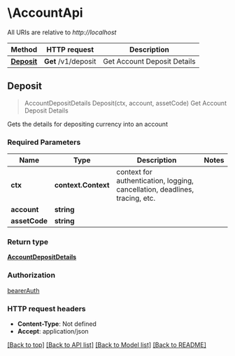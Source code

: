 # \AccountApi

All URIs are relative to *http://localhost*

Method | HTTP request | Description
------------- | ------------- | -------------
[**Deposit**](AccountApi.md#Deposit) | **Get** /v1/deposit | Get Account Deposit Details



## Deposit

> AccountDepositDetails Deposit(ctx, account, assetCode)
Get Account Deposit Details

Gets the details for depositing currency into an account

### Required Parameters


Name | Type | Description  | Notes
------------- | ------------- | ------------- | -------------
**ctx** | **context.Context** | context for authentication, logging, cancellation, deadlines, tracing, etc.
**account** | **string**|  | 
**assetCode** | **string**|  | 

### Return type

[**AccountDepositDetails**](AccountDepositDetails.md)

### Authorization

[bearerAuth](../README.md#bearerAuth)

### HTTP request headers

- **Content-Type**: Not defined
- **Accept**: application/json

[[Back to top]](#) [[Back to API list]](../README.md#documentation-for-api-endpoints)
[[Back to Model list]](../README.md#documentation-for-models)
[[Back to README]](../README.md)

